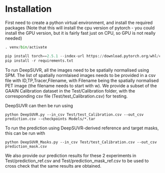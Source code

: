 # Installation

First need to create a python virtual environment, and install the required packages (Note that this will install the cpu version of pytorch - you could install the GPU version, but it is fairly fast just on CPU, so GPU is not really needed)

```python -m venv venv
. venv/bin/activate

pip install torch==2.5.1 --index-url https://download.pytorch.org/whl/cpu
pip install -r requirements.txt
```



To run DeepSUVR, all the images need to be spatially normalised using SPM.
The list of spatially normlaised images needs to be provided in a csv file with ID,TP,Tracer,Filename, with Filename being the spatially normalised PET image (the filename needs to start with w). 
We provide a subset of the GAAIN Calibration dataset in the Test/Calibration folder, with the corresponding csv file (Test/test_Calibration.csv) for testing.

DeepSUVR can then be run using

```
python DeepSUVR.py --in_csv Test/test_Calibration.csv --out_csv prediction.csv --checkpoints Models/*.tar
```

To run the prediction using DeepSUVR-derived reference and target masks, this can be run with

```
python DeepSUVR_Masks.py --in_csv Test/test_Calibration.csv --out_csv prediction_mask.csv
```
We also provide our prediction results for these 2 experiments in Test/prediction_ref.csv and Test/prediction_mask_ref.csv to be used to cross check that the same results are obtained.
